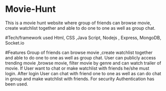 # Movie-Hunt
This is a movie hunt website where group of friends can browse movie, create watchlist together and able to do one to one as well as group chat.

#Tech/framework used
Html, CSS ,Java Script, Nodejs , Express, MongoDB, Socket.io

#Features
Group of friends can browse movie ,create watchlist together and able to do one to one as well as group chat.
User can publicly access trending movie ,browse movie, filter movie by genre and can watch trailer of movie.
If User want to chat or make watchlist with friends he/she must login.
After login User can chat with friend one to one as well as can do chat in group and make watchlist with friends.
For security Authentication has been used.
